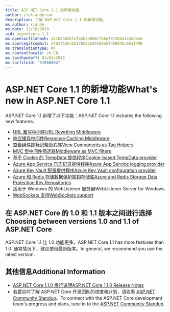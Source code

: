 ```yaml
---
title: ASP.NET Core 1.1 的新增功能
author: rick-anderson
description: 了解 ASP.NET Core 1.1 的新增功能。
ms.author: riande
ms.date: 12/18/2018
uid: aspnetcore-1.1
ms.openlocfilehash: a21b2b82bfefb5b24898cf58ef97284a143e2e4a
ms.sourcegitcommit: 24b1f6decbb17bb22a45166e5fdb0845c65af498
ms.translationtype: MT
ms.contentlocale: zh-CN
ms.lasthandoff: 03/01/2019
ms.locfileid: "57060604"
---
```

# <a name="whats-new-in-aspnet-core-11"></a><span data-ttu-id="8ea17-103">ASP.NET Core 1.1 的新增功能</span><span class="sxs-lookup"><span data-stu-id="8ea17-103">What's new in ASP.NET Core 1.1</span></span>

<span data-ttu-id="8ea17-104">ASP.NET Core 1.1 新增了以下功能：</span><span class="sxs-lookup"><span data-stu-id="8ea17-104">ASP.NET Core 1.1 includes the following new features:</span></span>

- [<span data-ttu-id="8ea17-105">URL 重写中间件</span><span class="sxs-lookup"><span data-stu-id="8ea17-105">URL Rewriting Middleware</span></span>](xref:fundamentals/url-rewriting)
- [<span data-ttu-id="8ea17-106">响应缓存中间件</span><span class="sxs-lookup"><span data-stu-id="8ea17-106">Response Caching Middleware</span></span>](xref:performance/caching/middleware)
- [<span data-ttu-id="8ea17-107">查看组件即标记帮助程序</span><span class="sxs-lookup"><span data-stu-id="8ea17-107">View Components as Tag Helpers</span></span>](xref:mvc/views/view-components#invoking-a-view-component-as-a-tag-helper)
- [<span data-ttu-id="8ea17-108">MVC 型中间件筛选器</span><span class="sxs-lookup"><span data-stu-id="8ea17-108">Middleware as MVC filters</span></span>](xref:mvc/controllers/filters#using-middleware-in-the-filter-pipeline)
- [<span data-ttu-id="8ea17-109">基于 Cookie 的 TempData 提供程序</span><span class="sxs-lookup"><span data-stu-id="8ea17-109">Cookie-based TempData provider</span></span>](xref:fundamentals/app-state#tempdata)
- [<span data-ttu-id="8ea17-110">Azure App Service 日志记录提供程序</span><span class="sxs-lookup"><span data-stu-id="8ea17-110">Azure App Service logging provider</span></span>](xref:fundamentals/logging/index#azure-app-service-provider)
- [<span data-ttu-id="8ea17-111">Azure Key Vault 配置提供程序</span><span class="sxs-lookup"><span data-stu-id="8ea17-111">Azure Key Vault configuration provider</span></span>](xref:security/key-vault-configuration)
- [<span data-ttu-id="8ea17-112">Azure 和 Redis 存储数据保护密钥存储库</span><span class="sxs-lookup"><span data-stu-id="8ea17-112">Azure and Redis Storage Data Protection Key Repositories</span></span>](xref:security/data-protection/implementation/key-storage-providers#azure-and-redis)
- <span data-ttu-id="8ea17-113">适用于 Windows 的 WebListener 服务器</span><span class="sxs-lookup"><span data-stu-id="8ea17-113">WebListener Server for Windows</span></span>
- [<span data-ttu-id="8ea17-114">WebSockets 支持</span><span class="sxs-lookup"><span data-stu-id="8ea17-114">WebSockets support</span></span>](xref:fundamentals/websockets)

## <a name="choosing-between-versions-10-and-11-of-aspnet-core"></a><span data-ttu-id="8ea17-115">在 ASP.NET Core 的 1.0 和 1.1 版本之间进行选择</span><span class="sxs-lookup"><span data-stu-id="8ea17-115">Choosing between versions 1.0 and 1.1 of ASP.NET Core</span></span>

<span data-ttu-id="8ea17-116">ASP.NET Core 1.1 比 1.0 功能更多。</span><span class="sxs-lookup"><span data-stu-id="8ea17-116">ASP.NET Core 1.1 has more features than 1.0.</span></span> <span data-ttu-id="8ea17-117">通常情况下，建议使用最新版本。</span><span class="sxs-lookup"><span data-stu-id="8ea17-117">In general, we recommend you use the latest version.</span></span>

## <a name="additional-information"></a><span data-ttu-id="8ea17-118">其他信息</span><span class="sxs-lookup"><span data-stu-id="8ea17-118">Additional Information</span></span>

- [<span data-ttu-id="8ea17-119">ASP.NET Core 1.1.0 发行说明</span><span class="sxs-lookup"><span data-stu-id="8ea17-119">ASP.NET Core 1.1.0 Release Notes</span></span>](https://github.com/aspnet/Home/releases/tag/1.1.0)
- <span data-ttu-id="8ea17-120">若要实时了解 ASP.NET Core 开发团队的进度和计划，请收看 [ASP.NET Community Standup](https://live.asp.net/)。</span><span class="sxs-lookup"><span data-stu-id="8ea17-120">To connect with the ASP.NET Core development team's progress and plans, tune in to the [ASP.NET Community Standup](https://live.asp.net/).</span></span>
